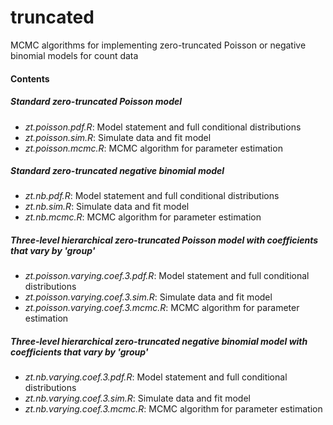 # truncated

MCMC algorithms for implementing zero-truncated Poisson or negative binomial models for count data

#### Contents

##### Standard zero-truncated Poisson model
- *zt.poisson.pdf.R*: Model statement and full conditional distributions
- *zt.poisson.sim.R*: Simulate data and fit model
- *zt.poisson.mcmc.R*: MCMC algorithm for parameter estimation

##### Standard zero-truncated negative binomial model
- *zt.nb.pdf.R*: Model statement and full conditional distributions
- *zt.nb.sim.R*: Simulate data and fit model
- *zt.nb.mcmc.R*: MCMC algorithm for parameter estimation

##### Three-level hierarchical zero-truncated Poisson model with coefficients that vary by 'group'
- *zt.poisson.varying.coef.3.pdf.R*: Model statement and full conditional distributions
- *zt.poisson.varying.coef.3.sim.R*: Simulate data and fit model
- *zt.poisson.varying.coef.3.mcmc.R*: MCMC algorithm for parameter estimation

##### Three-level hierarchical zero-truncated negative binomial model with coefficients that vary by 'group'
- *zt.nb.varying.coef.3.pdf.R*: Model statement and full conditional distributions
- *zt.nb.varying.coef.3.sim.R*: Simulate data and fit model
- *zt.nb.varying.coef.3.mcmc.R*: MCMC algorithm for parameter estimation
